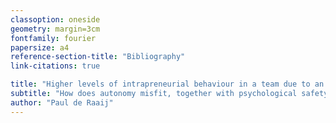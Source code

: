 ```yaml
---
classoption: oneside
geometry: margin=3cm
fontfamily: fourier
papersize: a4
reference-section-title: "Bibliography"
link-citations: true

title: "Higher levels of intrapreneurial behaviour in a team due to an imperfect fit of autonomy."
subtitle: "How does autonomy misfit, together with psychological safety in a team, contribute to intrapreneurial behaviour?"
author: "Paul de Raaij"
---
```

